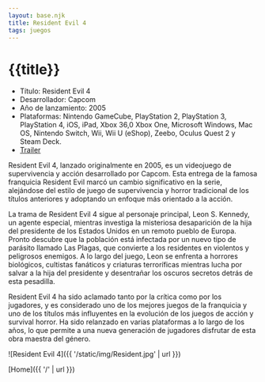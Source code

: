 ```yaml
---
layout: base.njk
title: Resident Evil 4
tags: juegos
---
```


# {{title}}

- Título: Resident Evil 4
- Desarrollador: Capcom
- Año de lanzamiento: 2005
- Plataformas: Nintendo GameCube, PlayStation 2, PlayStation 3, PlayStation 4, iOS, iPad, Xbox 36,0 Xbox One, Microsoft Windows, Mac OS, Nintendo Switch, Wii, Wii U (eShop), Zeebo, Oculus Quest 2 y Steam Deck.
- [Trailer](https://www.youtube.com/watch?v=Id2EaldBaWw&ab_channel=ResidentEvil)


Resident Evil 4, lanzado originalmente en 2005, es un videojuego de supervivencia y acción desarrollado por Capcom. Esta entrega de la famosa franquicia Resident Evil marcó un cambio significativo en la serie, alejándose del estilo de juego de supervivencia y horror tradicional de los títulos anteriores y adoptando un enfoque más orientado a la acción.

La trama de Resident Evil 4 sigue al personaje principal, Leon S. Kennedy, un agente especial, mientras investiga la misteriosa desaparición de la hija del presidente de los Estados Unidos en un remoto pueblo de Europa. Pronto descubre que la población está infectada por un nuevo tipo de parásito llamado Las Plagas, que convierte a los residentes en violentos y peligrosos enemigos. A lo largo del juego, Leon se enfrenta a horrores biológicos, cultistas fanáticos y criaturas terroríficas mientras lucha por salvar a la hija del presidente y desentrañar los oscuros secretos detrás de esta pesadilla.

Resident Evil 4 ha sido aclamado tanto por la crítica como por los jugadores, y es considerado uno de los mejores juegos de la franquicia y uno de los títulos más influyentes en la evolución de los juegos de acción y survival horror. Ha sido relanzado en varias plataformas a lo largo de los años, lo que permite a una nueva generación de jugadores disfrutar de esta obra maestra del género.

![Resident Evil 4]({{ '/static/img/Resident.jpg' | url }})

[Home]({{ '/' | url }})

